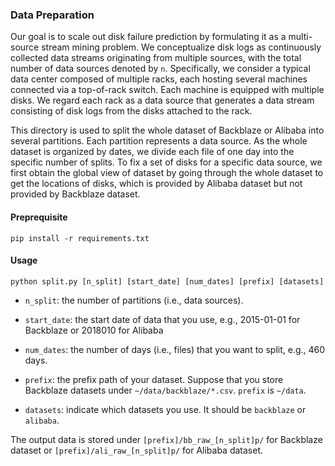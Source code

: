 ### Data Preparation

Our goal is to scale out disk failure prediction by formulating it as a multi-source stream mining problem. We conceptualize disk logs as continuously collected data streams originating from multiple sources, with the total number of data sources denoted by `n`. Specifically, we consider a typical data center composed of multiple racks, each hosting several machines connected via a top-of-rack switch. Each machine is equipped with multiple disks. We regard each rack as a data source that generates a data stream consisting of disk logs from the disks attached to the rack.

This directory is used to split the whole dataset of Backblaze or Alibaba into several partitions. Each partition represents a data source. As the whole dataset is organized by dates, we divide each file of one day into the specific number of splits. To fix a set of disks for a specific data source, we first obtain the global view of dataset by going through the whole dataset to get the locations of disks, which is provided by Alibaba dataset but not provided by Backblaze dataset.


#### Preprequisite

`pip install -r requirements.txt`


#### Usage

`python split.py [n_split] [start_date] [num_dates] [prefix] [datasets]`

- `n_split`: the number of partitions (i.e., data sources).

- `start_date`: the start date of data that you use, e.g., 2015-01-01 for Backblaze or 2018010 for Alibaba

- `num_dates`: the number of days (i.e., files) that you want to split, e.g., 460 days.

- `prefix`: the prefix path of your dataset. Suppose that you store Backblaze datasets under `~/data/backblaze/*.csv`. `prefix` is `~/data`.

- `datasets`: indicate which datasets you use. It should be  `backblaze` or `alibaba`.



The output data is stored under `[prefix]/bb_raw_[n_split]p/` for Backblaze dataset or `[prefix]/ali_raw_[n_split]p/` for Alibaba dataset.
